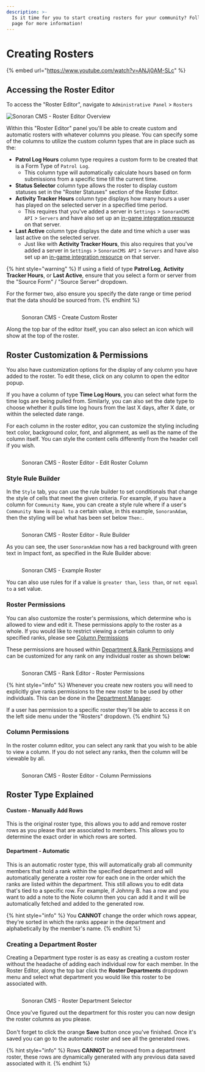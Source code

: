 ```yaml
---
description: >-
  Is it time for you to start creating rosters for your community? Follow this
  page for more information!
---
```


# Creating Rosters

{% embed url="https://www.youtube.com/watch?v=ANJj0AM-SLc" %}

## Accessing the Roster Editor

To access the "Roster Editor", navigate to `Administrative Panel` > `Rosters`

![Sonoran CMS - Roster Editor Overview](<../../.gitbook/assets/Screenshot (239).png>)

Within this "Roster Editor" panel you'll be able to create custom and automatic rosters with whatever columns you please. You can specify some of the columns to utilize the custom column types that are in place such as the:

* **Patrol Log Hours** column type requires a custom form to be created that is a Form Type of `Patrol Log`.
  * This column type will automatically calculate hours based on form submissions from a specific time till the current time.
* **Status Selector** column type allows the roster to display custom statuses set in the "Roster Statuses" section of the Roster Editor.
* **Activity Tracker Hours** column type displays how many hours a user has played on the selected server in a specified time period.&#x20;
  * This requires that you've added a server in `Settings` > `SonoranCMS API` > `Servers` and have also set up an [in-game integration resource](https://info.sonorancms.com/integration-capabilities/in-game-integration-resources/gta-rp-integrations/available-resources/core) on that server.
* **Last Active** column type displays the date and time which a user was last active on the selected server.
  * Just like with **Activity Tracker Hours**, this also requires that you've added a server in `Settings` > `SonoranCMS API` > `Servers` and have also set up an [in-game integration resource](https://info.sonorancms.com/integration-capabilities/in-game-integration-resources/gta-rp-integrations/available-resources/core) on that server.

{% hint style="warning" %}
If using a field of type **Patrol Log**, **Activity Tracker Hours**, or **Last Active**, ensure that you select a form or server from the "Source Form" / "Source Server" dropdown.&#x20;

For the former two, also ensure you specify the date range or time period that the data should be sourced from.
{% endhint %}

<figure><img src="../../.gitbook/assets/Screenshot (240).png" alt=""><figcaption><p>Sonoran CMS - Create Custom Roster</p></figcaption></figure>

Along the top bar of the editor itself, you can also select an icon which will show at the top of the roster.

## Roster Customization & Permissions

You also have customization options for the display of any column you have added to the roster. To edit these, click on any column to open the editor popup.

If you have a column of type **Time Log Hours**, you can select what form the time logs are being pulled from. Similarly, you can also set the date type to choose whether it pulls time log hours from the last X days, after X date, or within the selected date range.

For each column in the roster editor, you can customize the styling including text color, background color, font, and alignment, as well as the name of the column itself. You can style the content cells differently from the header cell if you wish.

<figure><img src="../../.gitbook/assets/Screenshot 2025-10-22 145034.png" alt=""><figcaption><p>Sonoran CMS - Roster Editor - Edit Roster Column</p></figcaption></figure>

### Style Rule Builder

In the `Style` tab, you can use the rule builder to set conditionals that change the style of cells that meet the given criteria. For example, if you have a column for `Community Name`, you can create a style rule where if a user's `Community Name` is `equal to` a certain value, in this example, `SonoranAdam`, then the styling will be what has been set below `Then:`.

<figure><img src="../../.gitbook/assets/CMS_RosterRuleBuilder.png" alt=""><figcaption><p>Sonoran CMS - Roster Editor - Rule Builder</p></figcaption></figure>

As you can see, the user `SonoranAdam` now has a red background with green text in Impact font, as specified in the Rule Builder above:

<figure><img src="../../.gitbook/assets/CMS_RosterNameHighlight.png" alt=""><figcaption><p>Sonoran CMS - Example Roster</p></figcaption></figure>

You can also use rules for if a value is `greater than`, `less than`, or `not equal to` a set value.

### Roster Permissions

You can also customize the roster's permissions, which determine who is allowed to view and edit it. These permissions apply to the roster as a whole. If you would like to restrict viewing a certain column to only specified ranks, please see [Column Permissions](creating-custom-rosters.md#column-permissions)

These permissions are housed within [Department & Rank Permissions](creating-departments.md) and can be customized for any rank on any individual roster as shown belo**w:**

<figure><img src="../../.gitbook/assets/Screenshot (241).png" alt=""><figcaption><p>Sonoran CMS - Rank Editor - Roster Permissions</p></figcaption></figure>

{% hint style="info" %}
Whenever you create new rosters you will need to explicitly give ranks permissions to the new roster to be used by other individuals. This can be done in the [Department Manager](creating-departments.md).

If a user has permission to a specific roster they'll be able to access it on the left side menu under the "Rosters" dropdown.
{% endhint %}

### Column Permissions

In the roster column editor, you can select any rank that you wish to be able to view a column. If you do not select any ranks, then the column will be viewable by all.

<figure><img src="../../.gitbook/assets/Screenshot (242).png" alt=""><figcaption><p>Sonoran CMS - Roster Editor - Column Permissions</p></figcaption></figure>

## Roster Type Explained

#### Custom - Manually Add Rows

This is the original roster type, this allows you to add and remove roster rows as you please that are associated to members. This allows you to determine the exact order in which rows are sorted.

#### Department - Automatic

This is an automatic roster type, this will automatically grab all community members that hold a rank within the specified department and will automatically generate a roster row for each one in the order which the ranks are listed within the department. This still allows you to edit data that's tied to a specific row. For example, if Johnny B. has a row and you want to add a note to the Note column then you can add it and it will be automatically fetched and added to the generated row.

{% hint style="info" %}
You **CANNOT** change the order which rows appear, they're sorted in which the ranks appear in the department and alphabetically by the member's name.
{% endhint %}

### Creating a Department Roster

Creating a Department type roster is as easy as creating a custom roster without the headache of adding each individual row for each member. In the Roster Editor, along the top bar click the **Roster Departments** dropdown menu and select what department you would like this roster to be associated with.

<figure><img src="../../.gitbook/assets/Screenshot (243).png" alt=""><figcaption><p>Sonoran CMS - Roster Department Selector</p></figcaption></figure>

Once you've figured out the department for this roster you can now design the roster columns as you please.\
\
Don't forget to click the orange **Save** button once you've finished. Once it's saved you can go to the automatic roster and see all the generated rows.

{% hint style="info" %}
Rows **CANNOT** be removed from a department roster, these rows are dynamically generated with any previous data saved associated with it.
{% endhint %}
